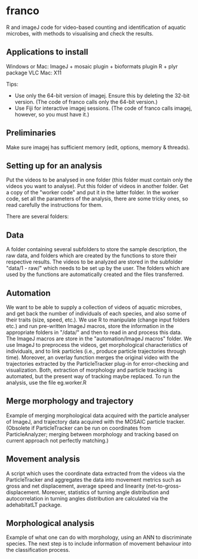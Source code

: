 franco
=============================================================================

R and imageJ code for video-based counting and identification of aquatic
microbes, with methods to visualising and check the results.



Applications to install
-----------------------------------------------------------------------------
Windows or Mac:
ImageJ + mosaic plugin + bioformats plugin
R + plyr package
VLC
Mac:
X11

Tips:
- Use only the 64-bit version of imagej. Ensure this by deleting the 32-bit version. (The code of franco calls only the 64-bit version.)
- Use Fiji for interactive imagej sessions. (The code of franco calls imagej, however, so you must have it.)


Preliminaries
-----------------------------------------------------------------------------
Make sure imagej has sufficient memory (edit, options, memory & threads).



Setting up for an analysis
-----------------------------------------------------------------------------
Put the videos to be analysed in one folder (this folder must contain only the videos you want to analyse). Put this folder of videos in another folder.
Get a copy of the "worker code" and put it in the latter folder.
In the worker code, set all the parameters of the analysis, there are some tricky ones, so read carefully the instructions for them.




There are several folders:

Data
-----------------------------------------------------------------------------
A folder containing several subfolders to store the sample description, the 
raw data, and folders which are created by the functions to store their 
respective results. The videos to be analyzed are stored in the subfolder 
"data/1 - raw/" which needs to be set up by the user. The folders which are
used by the functions are automatically created and the files transferred.

Automation
-----------------------------------------------------------------------------
We want to be able to supply a collection of videos of aquatic
microbes, and get back the number of individuals of each species, and
also some of their traits (size, speed, etc.).
We use R to manipulate (change input folders etc.) and run pre-written 
ImageJ macros, store the information in the appropriate folders in "/data/"
and then to read in and process this data. The ImageJ macros are store in
the "automation/ImageJ macros" folder. We use ImageJ to preprocess the videos,
get morphological characteristics of individuals, and to link particles 
(i.e., produce particle trajectories through time). Moreover, an overlay
function merges the original video with the trajectories extracted by the
ParticleTracker plug-in for error-checking and visualization.
Both, extraction of morphology and particle tracking is automated, but the
present way of tracking maybe replaced.
To run the analysis, use the file eg.worker.R 

Merge morphology and trajectory
----------------------------------------------------------------------------
Example of merging morphological data acquired with the particle
analyser of ImageJ, and trajectory data acquired with the MOSAIC
particle tracker. (Obsolete if ParticleTracker can be run on coordinates from
ParticleAnalyzer; merging between morphology and tracking based on current 
approach not perfectly matching.)

Movement analysis
----------------------------------------------------------------------------
A script which uses the coordinate data extracted from the videos via the
ParticleTracker and aggregates the data into movement metrics such as gross
and net displacement, average speed and linearity (net-to-gross-displacement.
Moreover, statistics of turning angle distribution and autocorrelation in 
turning angles distribution are calculated via the adehabitatLT package.

Morphological analysis
-----------------------------------------------------------------------------
Example of what one can do with morphology, using an ANN to
discriminate species. The next step is to include information of movement behaviour
into the classification process.
